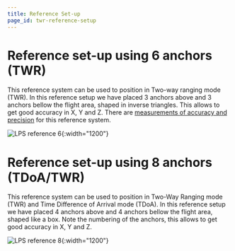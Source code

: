 ```yaml
---
title: Reference Set-up
page_id: twr-reference-setup
---
```


Reference set-up using 6 anchors (TWR)
======================================

This reference system can be used to position in Two-way ranging mode
(TWR). In this reference setup we have placed 3 anchors above and 3
anchors bellow the flight area, shaped in inverse triangles. This allows
to get good accuracy in X, Y and Z. There are [measurements of accuracy
and precision](https://wiki.bitcraze.io/misc:investigations:lps-max-range) for this reference
system.

![LPS reference 6](/images/loco_ref_system_6_anchors.png){:width="1200"}

Reference set-up using 8 anchors (TDoA/TWR)
===========================================

This reference system can be used to position in Two-Way Ranging mode
(TWR) and Time Difference of Arrival mode (TDoA). In this reference
setup we have placed 4 anchors above and 4 anchors bellow the flight
area, shaped like a box. Note the numbering of the anchors, this allows
to get good accuracy in X, Y and Z.

![LPS reference 8](/images/loco_ref_system_8.png){:width="1200"}
